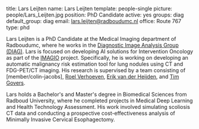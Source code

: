 title: Lars Leijten
name: Lars Leijten
template: people-single
picture: people/Lars_Leijten.jpg
position: PhD Candidate
active: yes
groups: diag
default_group: diag
email: lars.leijten@radboudumc.nl
office: Route 767
type: phd

Lars Leijten is a PhD Candidate at the Medical Imaging department of Radboudumc, where he works in the [Diagnostic Image Analysis Group (DIAG)](https://www.diagnijmegen.nl/). Lars is focused on developing AI solutions for Intervention Oncology as part of the [IMAGIO](https://www.diagnijmegen.nl/projects/imagio/) project. Specifically, he is working on developing an automatic malignancy risk estimation tool for lung nodules using CT and FDG-PET/CT imaging. His research is supervised by a team consisting of [member/colin-jacobs], [Roel Verhoeven](https://www.linkedin.com/in/roel-verhoeven-377050a6/), [Erik van der Heijden](https://www.radboudumc.nl/en/people/erik-van-der-heijden), and [Tim Govers](https://www.linkedin.com/in/tim-govers/).

Lars holds a Bachelor's and Master's degree in Biomedical Sciences from Radboud University, where he completed projects in Medical Deep Learning and Health Technology Assessment. His work involved simulating scoliosis CT data and conducting a prospective cost-effectiveness analysis of Minimally Invasive Cervical Esophagectomy.

